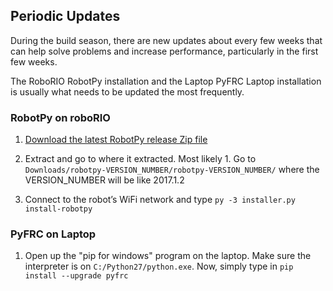 ## Periodic Updates ##

During the build season, there are new updates about every few weeks that can help solve problems and increase performance, particularly in the first few weeks.

The RoboRIO RobotPy installation and the Laptop PyFRC Laptop installation is usually what needs to be updated the most frequently.

### RobotPy on roboRIO ###

1. [Download the latest RobotPy release Zip file](https://github.com/robotpy/robotpy-wpilib/releases)

2. Extract and go to where it extracted. Most likely 1. Go to `Downloads/robotpy-VERSION_NUMBER/robotpy-VERSION_NUMBER/` where the VERSION_NUMBER will be like 2017.1.2

2. Connect to the robot’s WiFi network and type `py -3 installer.py install-robotpy`

### PyFRC on Laptop ###

1. Open up the "pip for windows" program on the laptop. Make sure the interpreter is on `C:/Python27/python.exe`. Now, simply type in `pip install --upgrade pyfrc`
